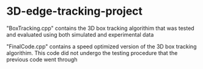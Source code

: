 # 3D-edge-tracking-project


"BoxTracking.cpp" 
contains the 3D box tracking algorithim that was tested and evaluated using both simulated and experimental data


"FinalCode.cpp" 
contains a speed optimized version of the 3D box tracking algorithim. This code did not undergo the testing procedure that the 
previous code went through
